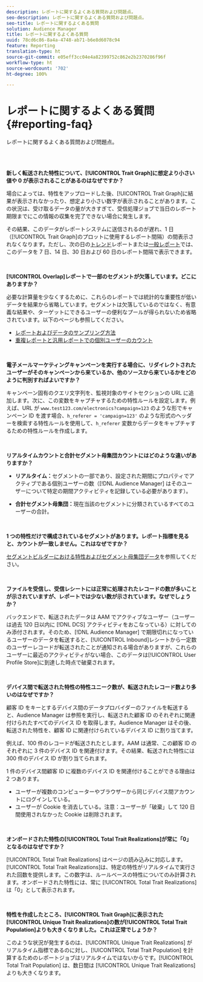 ```yaml
---
description: レポートに関するよくある質問および問題点。
seo-description: レポートに関するよくある質問および問題点。
seo-title: レポートに関するよくある質問
solution: Audience Manager
title: レポートに関するよくある質問
uuid: 78cd6c86-8a4a-4748-ab71-b6e8d6078c94
feature: Reporting
translation-type: ht
source-git-commit: e05eff3cc04e4a82399752c862e2b2370286f96f
workflow-type: ht
source-wordcount: '702'
ht-degree: 100%

---
```



# レポートに関するよくある質問 {#reporting-faq}

レポートに関するよくある質問および問題点。

<br> 

<!-- 

faq_reports.xml

 -->

**新しく転送された特性について、[!UICONTROL Trait Graph]に想定より小さい値や 0 が表示されることがあるのはなぜですか？**

場合によっては、特性をアップロードした後、[!UICONTROL Trait Graph]に結果が表示されなかったり、想定より小さい数字が表示されることがあります。この状況は、受け取るデータの量が大きすぎて、受信処理ジョブで当日のレポート期限までにこの情報の収集を完了できない場合に発生します。

その結果、このデータがレポートシステムに送信されるのが遅れ、1 日（[!UICONTROL Trait Graph]のプロットに使用するレポート間隔）の間表示されなくなります。ただし、次の日の[トレンド](../reporting/trend-reports.md#trend-report-overview)レポートまたは[一般レポート](../reporting/general-reports.md#general-reports-overview)では、このデータを 7 日、14 日、30 日および 60 日のレポート間隔で表示できます。

<br>

**[!UICONTROL Overlap]レポートで一部のセグメントが欠落しています。どこにありますか？**

必要な計算量を少なくするために、これらのレポートでは統計的な重要性が低いデータを結果から省略しています。セグメントは欠落しているのではなく、有意義な結果や、ターゲットにできるユーザーの便利なプールが得られないため省略されています。以下のページも参照してください。

* [レポートおよびデータのサンプリング方法](../reporting/report-sampling.md)
* [重複レポートと汎用レポートでの個別ユーザーのカウント](../reporting/unique-user-counts.md)

<br>

**電子メールマーケティングキャンペーンを実行する場合に、リダイレクトされたユーザーがそのキャンペーンから来ているか、他のソースから来ているかをどのように判別すればよいですか？**

キャンペーン固有のクエリ文字列を、監視対象のサイトセクションの URL に追加します。次に、この変数をキャプチャするための特性ルールを設定します。例えば、URL が `www.test123.com/electronics?campaign=123` のような形でキャンペーン ID を渡す場合、`h_referer = 'campaign=123'` のような形式のヘッダーを検索する特性ルールを使用して、`h_referer` 変数からデータをキャプチャするための特性ルールを作成します。

<br>

**リアルタイムカウントと合計セグメント母集団カウントにはどのような違いがありますか？**

* **リアルタイム：**&#x200B;セグメントの一部であり、設定された期間にプロパティでアクティブである個別ユーザーの数（[!DNL Audience Manager] はそのユーザーについて特定の期間アクティビティを記録している必要があります）。

* **合計セグメント母集団：**&#x200B;現在当該のセグメントに分類されているすべてのユーザーの合計。

<!-- 

<p> <b>Why is data available for total fires for traits but not segments?</b> </p> 
<p>Total fires correspond to page loads. Total trait fires provide the number of times that specific trait has fired. This number will always be equal to, or greater than, your unique user count. By contrast, segments are audience profiles that represent groups of users. Segments don't correlate to page loads or views because they're tied to logic that classifies users based on rules, not individual traits. </p>

 -->

<br>

**1 つの特性だけで構成されているセグメントがあります。レポート指標を見ると、カウントが一致しません。これはなぜですか？**

[セグメントビルダーにおける特性およびセグメント母集団データ](../features/segments/segment-builder-data.md)を参照してください。

<br>

<!-- 

<p> <b>Why would there be a difference between real-time segment population and the unique values?</b> </p> 
<p>Audience Manager uses different methodologies to count traits and segments. </p> 
<p>For traits, the uniques metric represents receipt of data collection. Every time a visitor realizes a particular trait, either in real-time via the DCS, or offline via Inbound, the uniques for that trait goes up by 1. </p> 
<p>For example, a trait uniques of 2,340 over the range of seven days means that 2,340 unique visitors realized that trait over the last seven days. </p> 
<p>Segments are counted differently because their primary purpose is to help you understand your audience better. Every time Audience Manager sees a visitor in real-time who is a member of a given segment, even if that segment isn’t being newly realized or re-realized on a request, the uniques for that segment goes up by 1. </p> 
<p>For example, a segment uniques of 5,000 over the range of seven days means that Audience Manager saw 5,000 unique users in real-time data-collection events over the last seven days who were members of that segment at the time that Audience Manager saw them, regardless of whether that was a new membership or a pre-existing one. </p>

 -->

**ファイルを受信し、受信レシートには正常に処理されたレコードの数が多いことが示されていますが、レポートでは少ない数が示されています。なぜでしょうか？**

バックエンドで、転送されたデータは AAM でアクティブなユーザー（ユーザーは過去 120 日以内に [!DNL DCS] アクティビティをおこなっている）に対してのみ添付されます。そのため、[!DNL Audience Manager] で期限切れになっているユーザーのデータを転送すると、[!UICONTROL Inbound]レシートから一定数のユーザーレコードが転送されたことが通知される場合がありますが、これらのユーザーに最近のアクティビティがない場合、このデータは[!UICONTROL User Profile Store]に到達した時点で破棄されます。

<br>

**デバイス間で転送された特性の特性ユニーク数が、転送されたレコード数より多いのはなぜですか？**

顧客 ID をキーとするデバイス間のデータプロバイダーのファイルを転送すると、Audience Manager は参照を実行し、転送された顧客 ID のそれぞれに関連付けられたすべてのデバイス ID を取得します。Audience Manager はその後、転送された特性を、顧客 ID に関連付けられているデバイス ID に割り当てます。

例えば、100 件のレコードが転送されたとします。AAM は通常、この顧客 ID のそれぞれに 3 件のデバイス ID を関連付けます。その結果、転送された特性には 300 件のデバイス ID が割り当てられます。

1 件のデバイス間顧客 ID に複数のデバイス ID を関連付けることができる理由は 2 つあります。

* ユーザーが複数のコンピューターやブラウザーから同じデバイス間アカウントにログインしている。
* ユーザーが Cookie を消去している。注意：ユーザーが「破棄」して 120 日間使用されなかった Cookie は削除されます。

<br>

**オンボードされた特性の[!UICONTROL Total Trait Realizations]が常に「0」となるのはなぜですか？**

[!UICONTROL Total Trait Realizations] はページの読み込みに対応します。[!UICONTROL Total Trait Realizations]は、特定の特性がリアルタイムで実行された回数を提供します。この数字は、ルールベースの特性についてのみ計算されます。オンボードされた特性には、常に [!UICONTROL Total Trait Realizations] は「0」として表示されます。

<br>

**特性を作成したところ、[!UICONTROL Trait Graph]に表示された[!UICONTROL Unique Trait Realizations]の数が[!UICONTROL Total Trait Population]よりも大きくなりました。これは正常でしょうか？**

このような状況が発生するのは、[!UICONTROL Unique Trait Realizations] がリアルタイム指標であるのに対し、[!UICONTROL Total Trait Population] を計算するためのレポートジョブはリアルタイムではないからです。[!UICONTROL Total Trait Population] は、数日間は [!UICONTROL Unique Trait Realizations] よりも大きくなります。
